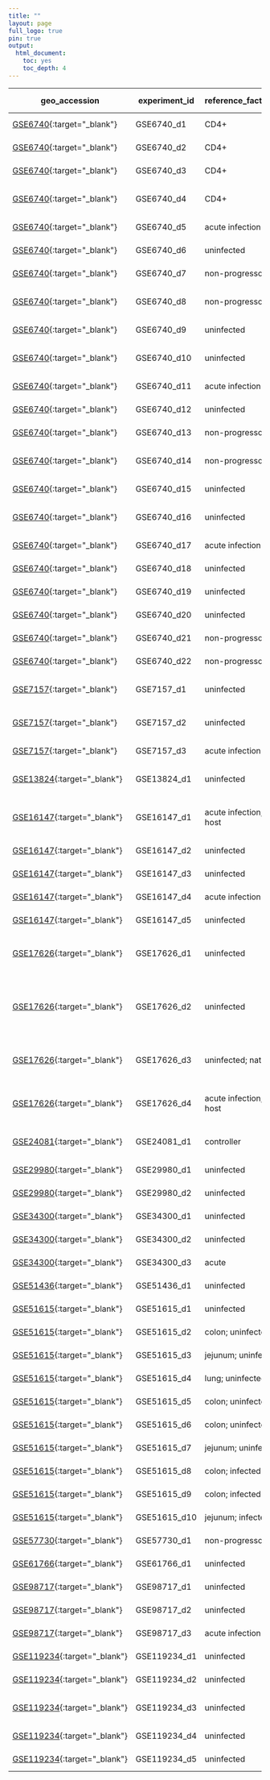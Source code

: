 ```yaml
---
title: ""
layout: page
full_logo: true
pin: true
output:
  html_document:
    toc: yes
    toc_depth: 4
---
```


| geo_accession                                                                               | experiment_id | reference_factor_name         | test_factor_name                  | platform_id | num_samples | num_samples_per_group (phenodata)                                                                                                                                                                                         | species                                 | sp_ncbi_id |
| ------------------------------------------------------------------------------------------- | ------------- | ----------------------------- | --------------------------------- | ----------- | ----------- | ------------------------------------------------------------------------------------------------------------------------------------------------------------------------------------------------------------------------- | --------------------------------------- | ---------- |
| [GSE6740](https://www.ncbi.nlm.nih.gov/geo/query/acc.cgi?acc=GSE6740){:target="_blank"}     | GSE6740_d1    | CD4+                          | CD8+                              | GPL96       | 10          | [5 CD4 acute; 5 CD8 acute](https://github.com/hihisiv/phenodata/blob/main/GSE6740_d1.csv){:target="_blank"}                                                                                                               | \*Homo sapiens\*                        | 9606       |
| [GSE6740](https://www.ncbi.nlm.nih.gov/geo/query/acc.cgi?acc=GSE6740){:target="_blank"}     | GSE6740_d2    | CD4+                          | CD8+                              | GPL96       | 10          | [5 CD4 chronic; 5 CD8 chronic](https://github.com/hihisiv/phenodata/blob/main/GSE6740_d2.csv){:target="_blank"}                                                                                                           | \*Homo sapiens\*                        | 9606       |
| [GSE6740](https://www.ncbi.nlm.nih.gov/geo/query/acc.cgi?acc=GSE6740){:target="_blank"}     | GSE6740_d3    | CD4+                          | CD8+                              | GPL96       | 10          | [5 CD4 uninfected; 5 CD8 uninfected](https://github.com/hihisiv/phenodata/blob/main/GSE6740_d3.csv){:target="_blank"}                                                                                                     | \*Homo sapiens\*                        | 9606       |
| [GSE6740](https://www.ncbi.nlm.nih.gov/geo/query/acc.cgi?acc=GSE6740){:target="_blank"}     | GSE6740_d4    | CD4+                          | CD8+                              | GPL96       | 10          | [5 CD4 non-progressor; 5 CD8 non-progressor](https://github.com/hihisiv/phenodata/blob/main/GSE6740_d4.csv){:target="_blank"}                                                                                             | \*Homo sapiens\*                        | 9606       |
| [GSE6740](https://www.ncbi.nlm.nih.gov/geo/query/acc.cgi?acc=GSE6740){:target="_blank"}     | GSE6740_d5    | acute infection               | chronic infection                 | GPL96       | 10          | [5 CD4 acute; 5 CD4 chronic](https://github.com/hihisiv/phenodata/blob/main/GSE6740_d5.csv){:target="_blank"}                                                                                                             | \*Homo sapiens\*                        | 9606       |
| [GSE6740](https://www.ncbi.nlm.nih.gov/geo/query/acc.cgi?acc=GSE6740){:target="_blank"}     | GSE6740_d6    | uninfected                    | acute infection                   | GPL96       | 10          | [5 CD4 uninfected; 5 CD4 acute](https://github.com/hihisiv/phenodata/blob/main/GSE6740_d6.csv){:target="_blank"}                                                                                                          | \*Homo sapiens\*                        | 9606       |
| [GSE6740](https://www.ncbi.nlm.nih.gov/geo/query/acc.cgi?acc=GSE6740){:target="_blank"}     | GSE6740_d7    | non-progressor                | acute infection                   | GPL96       | 10          | [5 CD4 non-progressor; 5 CD4 acute](https://github.com/hihisiv/phenodata/blob/main/GSE6740_d7.csv){:target="_blank"}                                                                                                      | \*Homo sapiens\*                        | 9606       |
| [GSE6740](https://www.ncbi.nlm.nih.gov/geo/query/acc.cgi?acc=GSE6740){:target="_blank"}     | GSE6740_d8    | non-progressor                | chronic infection                 | GPL96       | 10          | [5 CD4 non-progressor; 5 CD4 chronic](https://github.com/hihisiv/phenodata/blob/main/GSE6740_d8.csv){:target="_blank"}                                                                                                    | \*Homo sapiens\*                        | 9606       |
| [GSE6740](https://www.ncbi.nlm.nih.gov/geo/query/acc.cgi?acc=GSE6740){:target="_blank"}     | GSE6740_d9    | uninfected                    | chronic infection                 | GPL96       | 10          | [5 CD4 uninfected; 5 CD4 chronic](https://github.com/hihisiv/phenodata/blob/main/GSE6740_d9.csv){:target="_blank"}                                                                                                        | \*Homo sapiens\*                        | 9606       |
| [GSE6740](https://www.ncbi.nlm.nih.gov/geo/query/acc.cgi?acc=GSE6740){:target="_blank"}     | GSE6740_d10   | uninfected                    | non-progressor                    | GPL96       | 10          | [5 CD4 uninfected; 5 CD4 non-progressor](https://github.com/hihisiv/phenodata/blob/main/GSE6740_d10.csv){:target="_blank"}                                                                                                | \*Homo sapiens\*                        | 9606       |
| [GSE6740](https://www.ncbi.nlm.nih.gov/geo/query/acc.cgi?acc=GSE6740){:target="_blank"}     | GSE6740_d11   | acute infection               | chronic infection                 | GPL96       | 10          | [5 CD8 acute; 5 CD8 chronic](https://github.com/hihisiv/phenodata/blob/main/GSE6740_d11.csv){:target="_blank"}                                                                                                            | \*Homo sapiens\*                        | 9606       |
| [GSE6740](https://www.ncbi.nlm.nih.gov/geo/query/acc.cgi?acc=GSE6740){:target="_blank"}     | GSE6740_d12   | uninfected                    | acute infection                   | GPL96       | 10          | [5 CD8 uninfected; 5 CD8 acute](https://github.com/hihisiv/phenodata/blob/main/GSE6740_d12.csv){:target="_blank"}                                                                                                         | \*Homo sapiens\*                        | 9606       |
| [GSE6740](https://www.ncbi.nlm.nih.gov/geo/query/acc.cgi?acc=GSE6740){:target="_blank"}     | GSE6740_d13   | non-progressor                | acute infection                   | GPL96       | 10          | [5 CD8 non-progressor; 5 CD8 acute](https://github.com/hihisiv/phenodata/blob/main/GSE6740_d13.csv){:target="_blank"}                                                                                                     | \*Homo sapiens\*                        | 9606       |
| [GSE6740](https://www.ncbi.nlm.nih.gov/geo/query/acc.cgi?acc=GSE6740){:target="_blank"}     | GSE6740_d14   | non-progressor                | chronic infection                 | GPL96       | 10          | [5 CD8 non-progressor; 5 CD8 chronic](https://github.com/hihisiv/phenodata/blob/main/GSE6740_d14.csv){:target="_blank"}                                                                                                   | \*Homo sapiens\*                        | 9606       |
| [GSE6740](https://www.ncbi.nlm.nih.gov/geo/query/acc.cgi?acc=GSE6740){:target="_blank"}     | GSE6740_d15   | uninfected                    | chronic infection                 | GPL96       | 10          | [5 CD8 uninfected; 5 CD8 chronic](https://github.com/hihisiv/phenodata/blob/main/GSE6740_d15.csv){:target="_blank"}                                                                                                       | \*Homo sapiens\*                        | 9606       |
| [GSE6740](https://www.ncbi.nlm.nih.gov/geo/query/acc.cgi?acc=GSE6740){:target="_blank"}     | GSE6740_d16   | uninfected                    | non-progressor                    | GPL96       | 10          | [5 CD8 uninfected; 5 CD8 non-progressor](https://github.com/hihisiv/phenodata/blob/main/GSE6740_d16.csv){:target="_blank"}                                                                                                | \*Homo sapiens\*                        | 9606       |
| [GSE6740](https://www.ncbi.nlm.nih.gov/geo/query/acc.cgi?acc=GSE6740){:target="_blank"}     | GSE6740_d17   | acute infection               | chronic infection                 | GPL96       | 20          | [10 acute; 10 chronic](https://github.com/hihisiv/phenodata/blob/main/GSE6740_d17.csv){:target="_blank"}                                                                                                                  | \*Homo sapiens\*                        | 9606       |
| [GSE6740](https://www.ncbi.nlm.nih.gov/geo/query/acc.cgi?acc=GSE6740){:target="_blank"}     | GSE6740_d18   | uninfected                    | acute infection                   | GPL96       | 20          | [10 uninfected; 10 acute](https://github.com/hihisiv/phenodata/blob/main/GSE6740_d18.csv){:target="_blank"}                                                                                                               | \*Homo sapiens\*                        | 9606       |
| [GSE6740](https://www.ncbi.nlm.nih.gov/geo/query/acc.cgi?acc=GSE6740){:target="_blank"}     | GSE6740_d19   | uninfected                    | chronic infection                 | GPL96       | 20          | [10 uninfected; 10 chronic](https://github.com/hihisiv/phenodata/blob/main/GSE6740_d19.csv){:target="_blank"}                                                                                                             | \*Homo sapiens\*                        | 9606       |
| [GSE6740](https://www.ncbi.nlm.nih.gov/geo/query/acc.cgi?acc=GSE6740){:target="_blank"}     | GSE6740_d20   | uninfected                    | non-progressor                    | GPL96       | 20          | [10 uninfected; 10 non-progressor](https://github.com/hihisiv/phenodata/blob/main/GSE6740_d20.csv){:target="_blank"}                                                                                                      | \*Homo sapiens\*                        | 9606       |
| [GSE6740](https://www.ncbi.nlm.nih.gov/geo/query/acc.cgi?acc=GSE6740){:target="_blank"}     | GSE6740_d21   | non-progressor                | acute infection                   | GPL96       | 20          | [10 non-progressor; 10 acute](https://github.com/hihisiv/phenodata/blob/main/GSE6740_d21.csv){:target="_blank"}                                                                                                           | \*Homo sapiens\*                        | 9606       |
| [GSE6740](https://www.ncbi.nlm.nih.gov/geo/query/acc.cgi?acc=GSE6740){:target="_blank"}     | GSE6740_d22   | non-progressor                | chronic infection                 | GPL96       | 20          | [10 non-progressor; 10 chronic](https://github.com/hihisiv/phenodata/blob/main/GSE6740_d22.csv){:target="_blank"}                                                                                                         | \*Homo sapiens\*                        | 9606       |
| [GSE7157](https://www.ncbi.nlm.nih.gov/geo/query/acc.cgi?acc=GSE7157){:target="_blank"}     | GSE7157_d1    | uninfected                    | acute infection                   | GPL3535     | 14          | [7 at baseline prior to infection; 7 week 2](https://github.com/hihisiv/phenodata/blob/main/GSE7157_d1.csv){:target="_blank"}                                                                                             | Macaca fascicularis                     | 9541       |
| [GSE7157](https://www.ncbi.nlm.nih.gov/geo/query/acc.cgi?acc=GSE7157){:target="_blank"}     | GSE7157_d2    | uninfected                    | chronic infection                 | GPL3535     | 14          | [7 at baseline prior to infection; 7 week 20](https://github.com/hihisiv/phenodata/blob/main/GSE7157_d2.csv){:target="_blank"}                                                                                            | Macaca fascicularis                     | 9541       |
| [GSE7157](https://www.ncbi.nlm.nih.gov/geo/query/acc.cgi?acc=GSE7157){:target="_blank"}     | GSE7157_d3    | acute infection               | chronic infection                 | GPL3535     | 14          | [7 week 2; 7 week 20](https://github.com/hihisiv/phenodata/blob/main/GSE7157_d3.csv){:target="_blank"}                                                                                                                    | Macaca fascicularis                     | 9541       |
| [GSE13824](https://www.ncbi.nlm.nih.gov/geo/query/acc.cgi?acc=GSE13824){:target="_blank"}   | GSE13824_d1   | uninfected                    | infected                          | GPL3535     | 36          | [9 uninfected (18 samples) and 9 infected (18 samples) RMs](https://github.com/hihisiv/phenodata/blob/main/GSE13824_d1.csv){:target="_blank"}                                                                             | \*Macaca mulatta\*                      | 9544       |
| [GSE16147](https://www.ncbi.nlm.nih.gov/geo/query/acc.cgi?acc=GSE16147){:target="_blank"}   | GSE16147_d1   | acute infection; natural host | acute infection; non_natural host | GPL3535     | 47          | [25 SM; 22 RM](https://github.com/hihisiv/phenodata/blob/main/GSE16147_d1.csv){:target="_blank"}                                                                                                                          | \*Cercocebus atys\*; \*Macaca mulatta\* | 9531; 9544 |
| [GSE16147](https://www.ncbi.nlm.nih.gov/geo/query/acc.cgi?acc=GSE16147){:target="_blank"}   | GSE16147_d2   | uninfected                    | acute infection                   | GPL3535     | 28          | [3 SM uninfected; 25 SM acute](https://github.com/hihisiv/phenodata/blob/main/GSE16147_d2.csv){:target="_blank"}                                                                                                          | \*Cercocebus atys\*                     | 9531       |
| [GSE16147](https://www.ncbi.nlm.nih.gov/geo/query/acc.cgi?acc=GSE16147){:target="_blank"}   | GSE16147_d3   | uninfected                    | chronic infection                 | GPL3535     | 8           | [3 SM uninfected; 5 SM chronic](https://github.com/hihisiv/phenodata/blob/main/GSE16147_d3.csv){:target="_blank"}                                                                                                         | \*Cercocebus atys\*                     | 9531       |
| [GSE16147](https://www.ncbi.nlm.nih.gov/geo/query/acc.cgi?acc=GSE16147){:target="_blank"}   | GSE16147_d4   | acute infection               | chronic infection                 | GPL3535     | 30          | [25 SM acute; 5 SM chronic](https://github.com/hihisiv/phenodata/blob/main/GSE16147_d4.csv){:target="_blank"}                                                                                                             | \*Cercocebus atys\*                     | 9531       |
| [GSE16147](https://www.ncbi.nlm.nih.gov/geo/query/acc.cgi?acc=GSE16147){:target="_blank"}   | GSE16147_d5   | uninfected                    | acute infection                   | GPL3535     | 30          | [8 RM uninfected; 22 RM acute](https://github.com/hihisiv/phenodata/blob/main/GSE16147_d5.csv){:target="_blank"}                                                                                                          | \*Macaca mulatta\*                      | 9544       |
| [GSE17626](https://www.ncbi.nlm.nih.gov/geo/query/acc.cgi?acc=GSE17626){:target="_blank"}   | GSE17626_d1   | uninfected                    | acute infection                   | GPL3535     | 16          | [4 RMs without SIV infection (8 samples) and 4 RMs SIVmac239-infected (14 dpi; 8 samples)](https://github.com/hihisiv/phenodata/blob/main/GSE17626_d1.csv){:target="_blank"}                                              | \*Macaca mulatta\*                      | 9544       |
| [GSE17626](https://www.ncbi.nlm.nih.gov/geo/query/acc.cgi?acc=GSE17626){:target="_blank"}   | GSE17626_d2   | uninfected                    | acute infection                   | GPL3535     | 12          | [2 SMs prior to infection (FRs and Fuv; 4 samples); 2 SMs at 14 dpi (FRs and FWv; 4 samples); 2 SMs at 30 dpi (Fuv and FWv; 4 samples)](https://github.com/hihisiv/phenodata/blob/main/GSE17626_d2.csv){:target="_blank"} | \*Cercocebus atys\*                     | 9531       |
| [GSE17626](https://www.ncbi.nlm.nih.gov/geo/query/acc.cgi?acc=GSE17626){:target="_blank"}   | GSE17626_d3   | uninfected; natural host      | uninfected; acute                 | GPL3535     | 12          | [4 SM uninfected; 8 RM uninfected ](https://github.com/hihisiv/phenodata/blob/main/GSE17626_d3.csv){:target="_blank"}                                                                                                     | \*Cercocebus atys\*; \*Macaca mulatta\* | 9531; 9544 |
| [GSE17626](https://www.ncbi.nlm.nih.gov/geo/query/acc.cgi?acc=GSE17626){:target="_blank"}   | GSE17626_d4   | acute infection; natural host | acute infection; non_natural host | GPL3535     | 16          | [8 SM acute; 8 RM acute](https://github.com/hihisiv/phenodata/blob/main/GSE17626_d4.csv){:target="_blank"}                                                                                                                | \*Cercocebus atys\*; \*Macaca mulatta\* | 9531; 9544 |
| [GSE24081](https://www.ncbi.nlm.nih.gov/geo/query/acc.cgi?acc=GSE24081){:target="_blank"}   | GSE24081_d1   | controller                    | chronic infection                 | GPL3921     | 42          | [24 HIV controllers; 18 chronic progressors](https://github.com/hihisiv/phenodata/blob/main/GSE24081_d1.csv){:target="_blank"}                                                                                            | \*Homo sapiens\*                        | 9606       |
| [GSE29980](https://www.ncbi.nlm.nih.gov/geo/query/acc.cgi?acc=GSE29980){:target="_blank"}   | GSE29980_d1   | uninfected                    | acute infection                   | GPL3535     | 8           | [4 RM uninfected; 4 RM acute](https://github.com/hihisiv/phenodata/blob/main/GSE29980_d1.csv){:target="_blank"}                                                                                                           | \*Macaca mulatta\*                      | 9544       |
| [GSE29980](https://www.ncbi.nlm.nih.gov/geo/query/acc.cgi?acc=GSE29980){:target="_blank"}   | GSE29980_d2   | uninfected                    | chronic infection                 | GPL3535     | 8           | [4 SM uninfected; 4 SM chronic](https://github.com/hihisiv/phenodata/blob/main/GSE29980_d2.csv){:target="_blank"}                                                                                                         |                                         | 9531       |
| [GSE34300](https://www.ncbi.nlm.nih.gov/geo/query/acc.cgi?acc=GSE34300){:target="_blank"}   | GSE34300_d1   | uninfected                    | acute infection                   | GPL3535     | 6           | [3 uninfected; 3 acute](https://github.com/hihisiv/phenodata/blob/main/GSE34300_d1.csv){:target="_blank"}                                                                                                                 | \*Macaca mulatta\*                      | 9544       |
| [GSE34300](https://www.ncbi.nlm.nih.gov/geo/query/acc.cgi?acc=GSE34300){:target="_blank"}   | GSE34300_d2   | uninfected                    | chronic infection                 | GPL3535     | 6           | [3 uninfected; 3 chronic](https://github.com/hihisiv/phenodata/blob/main/GSE34300_d2.csv){:target="_blank"}                                                                                                               | \*Macaca mulatta\*                      | 9544       |
| [GSE34300](https://www.ncbi.nlm.nih.gov/geo/query/acc.cgi?acc=GSE34300){:target="_blank"}   | GSE34300_d3   | acute                         | chronic infection                 | GPL3535     | 6           | [3 acute; 3 chronic](https://github.com/hihisiv/phenodata/blob/main/GSE34300_d3.csv){:target="_blank"}                                                                                                                    | \*Macaca mulatta\*                      | 9544       |
| [GSE51436](https://www.ncbi.nlm.nih.gov/geo/query/acc.cgi?acc=GSE51436){:target="_blank"}   | GSE51436_d1   | uninfected                    | infected                          | GPL3535     | 8           | [3 uninfected; 5 infected](https://github.com/hihisiv/phenodata/blob/main/GSE51436_d1.csv){:target="_blank"}                                                                                                              | \*Macaca mulatta\*                      | 9544       |
| [GSE51615](https://www.ncbi.nlm.nih.gov/geo/query/acc.cgi?acc=GSE51615){:target="_blank"}   | GSE51615_d1   | uninfected                    | infected                          | GPL3535     | 23          | [9 uninfected; 14 infected](https://github.com/hihisiv/phenodata/blob/main/GSE51615_d1.csv){:target="_blank"}                                                                                                             | \*Macaca mulatta\*                      | 9544       |
| [GSE51615](https://www.ncbi.nlm.nih.gov/geo/query/acc.cgi?acc=GSE51615){:target="_blank"}   | GSE51615_d2   | colon; uninfected             | colon; infected                   | GPL3535     | 7           | [3 uninfected; 4 infected](https://github.com/hihisiv/phenodata/blob/main/GSE51615_d2.csv){:target="_blank"}                                                                                                              | \*Macaca mulatta\*                      | 9544       |
| [GSE51615](https://www.ncbi.nlm.nih.gov/geo/query/acc.cgi?acc=GSE51615){:target="_blank"}   | GSE51615_d3   | jejunum; uninfected           | jejunum; infected                 | GPL3535     | 8           | [3 uninfected; 5 infected](https://github.com/hihisiv/phenodata/blob/main/GSE51615_d3.csv){:target="_blank"}                                                                                                              | \*Macaca mulatta\*                      | 9544       |
| [GSE51615](https://www.ncbi.nlm.nih.gov/geo/query/acc.cgi?acc=GSE51615){:target="_blank"}   | GSE51615_d4   | lung; uninfected              | lung; infected                    | GPL3535     | 8           | [3 uninfected; 5 infected](https://github.com/hihisiv/phenodata/blob/main/GSE51615_d4.csv){:target="_blank"}                                                                                                              | \*Macaca mulatta\*                      | 9544       |
| [GSE51615](https://www.ncbi.nlm.nih.gov/geo/query/acc.cgi?acc=GSE51615){:target="_blank"}   | GSE51615_d5   | colon; uninfected             | jejunum; uninfected               | GPL3535     | 6           | [3 colon uninfected; 3 jejunum uninfected](https://github.com/hihisiv/phenodata/blob/main/GSE51615_d5.csv){:target="_blank"}                                                                                              | \*Macaca mulatta\*                      | 9544       |
| [GSE51615](https://www.ncbi.nlm.nih.gov/geo/query/acc.cgi?acc=GSE51615){:target="_blank"}   | GSE51615_d6   | colon; uninfected             | lung; uninfected                  | GPL3535     | 6           | [3 colon uninfected; 3 lung uninfected](https://github.com/hihisiv/phenodata/blob/main/GSE51615_d6.csv){:target="_blank"}                                                                                                 | \*Macaca mulatta\*                      | 9544       |
| [GSE51615](https://www.ncbi.nlm.nih.gov/geo/query/acc.cgi?acc=GSE51615){:target="_blank"}   | GSE51615_d7   | jejunum; uninfected           | lung; uninfected                  | GPL3535     | 6           | [3 jejunum uninfected; 3 lung uninfected](https://github.com/hihisiv/phenodata/blob/main/GSE51615_d7.csv){:target="_blank"}                                                                                               | \*Macaca mulatta\*                      | 9544       |
| [GSE51615](https://www.ncbi.nlm.nih.gov/geo/query/acc.cgi?acc=GSE51615){:target="_blank"}   | GSE51615_d8   | colon; infected               | jejunum; infected                 | GPL3535     | 9           | [4 colon infected; 5 jejunum infected](https://github.com/hihisiv/phenodata/blob/main/GSE51615_d8.csv){:target="_blank"}                                                                                                  | \*Macaca mulatta\*                      | 9544       |
| [GSE51615](https://www.ncbi.nlm.nih.gov/geo/query/acc.cgi?acc=GSE51615){:target="_blank"}   | GSE51615_d9   | colon; infected               | lung; infected                    | GPL3535     | 9           | [4 colon infected; 5 lung infected](https://github.com/hihisiv/phenodata/blob/main/GSE51615_d9.csv){:target="_blank"}                                                                                                     | \*Macaca mulatta\*                      | 9544       |
| [GSE51615](https://www.ncbi.nlm.nih.gov/geo/query/acc.cgi?acc=GSE51615){:target="_blank"}   | GSE51615_d10  | jejunum; infected             | lung; infected                    | GPL3535     | 10          | [5 jejunum infected; 5 lung infected](https://github.com/hihisiv/phenodata/blob/main/GSE51615_d10.csv){:target="_blank"}                                                                                                  | \*Macaca mulatta\*                      | 9544       |
| [GSE57730](https://www.ncbi.nlm.nih.gov/geo/query/acc.cgi?acc=GSE57730){:target="_blank"}   | GSE57730_d1   | non-progressor                | HIV-1 progressor                  | GPL570      | 12          | [5 non-progressor; 7 progressor](https://github.com/hihisiv/phenodata/blob/main/GSE57730_d1.csv){:target="_blank"}                                                                                                        | \*Homo sapiens\*                        | 9606       |
| [GSE61766](https://www.ncbi.nlm.nih.gov/geo/query/acc.cgi?acc=GSE61766){:target="_blank"}   | GSE61766_d1   | uninfected                    | acute infection                   | GPL3535     | 12          | [6 uninfected; 6 infected](https://github.com/hihisiv/phenodata/blob/main/GSE61766_d1.csv){:target="_blank"}                                                                                                              | \*Macaca mulatta\*                      | 9544       |
| [GSE98717](https://www.ncbi.nlm.nih.gov/geo/query/acc.cgi?acc=GSE98717){:target="_blank"}   | GSE98717_d1   | uninfected                    | acute infection                   | GPL3535     | 8           | [4 uninfected; 4 acute](https://github.com/hihisiv/phenodata/blob/main/GSE98717_d1.csv){:target="_blank"}                                                                                                                 | \*Macaca mulatta\*                      | 9544       |
| [GSE98717](https://www.ncbi.nlm.nih.gov/geo/query/acc.cgi?acc=GSE98717){:target="_blank"}   | GSE98717_d2   | uninfected                    | chronic infection                 | GPL3535     | 7           | [4 uninfected; 3 chronic](https://github.com/hihisiv/phenodata/blob/main/GSE98717_d2.csv){:target="_blank"}                                                                                                               | \*Macaca mulatta\*                      | 9544       |
| [GSE98717](https://www.ncbi.nlm.nih.gov/geo/query/acc.cgi?acc=GSE98717){:target="_blank"}   | GSE98717_d3   | acute infection               | chronic infection                 | GPL3535     | 7           | [4 acute; 3 chronic](https://github.com/hihisiv/phenodata/blob/main/GSE98717_d3.csv){:target="_blank"}                                                                                                                    | \*Macaca mulatta\*                      | 9544       |
| [GSE119234](https://www.ncbi.nlm.nih.gov/geo/query/acc.cgi?acc=GSE119234){:target="_blank"} | GSE119234_d1  | uninfected                    | infected                          | GPL21697    | 31          | [18 uninfected; 13 infected](https://github.com/hihisiv/phenodata/blob/main/GSE119234_d1.csv){:target="_blank"}                                                                                                           | \*Homo sapiens\*                        | 9606       |
| [GSE119234](https://www.ncbi.nlm.nih.gov/geo/query/acc.cgi?acc=GSE119234){:target="_blank"} | GSE119234_d2  | uninfected                    | B-cell germinal; infected         | GPL21697    | 9           | [5 uninfected; 4 infected](https://github.com/hihisiv/phenodata/blob/main/GSE119234_d2.csv){:target="_blank"}                                                                                                             | \*Homo sapiens\*                        | 9606       |
| [GSE119234](https://www.ncbi.nlm.nih.gov/geo/query/acc.cgi?acc=GSE119234){:target="_blank"} | GSE119234_d3  | uninfected                    | B-cell unswitched; infected       | GPL21697    | 9           | [5 uninfected; 4 infected](https://github.com/hihisiv/phenodata/blob/main/GSE119234_d3.csv){:target="_blank"}                                                                                                             | \*Homo sapiens\*                        | 9606       |
| [GSE119234](https://www.ncbi.nlm.nih.gov/geo/query/acc.cgi?acc=GSE119234){:target="_blank"} | GSE119234_d4  | uninfected                    | B-cell naive; infected            | GPL21697    | 9           | [5 uninfected; 4 infected](https://github.com/hihisiv/phenodata/blob/main/GSE119234_d4.csv){:target="_blank"}                                                                                                             | \*Homo sapiens\*                        | 9606       |
| [GSE119234](https://www.ncbi.nlm.nih.gov/geo/query/acc.cgi?acc=GSE119234){:target="_blank"} | GSE119234_d5  | uninfected                    | B-cell memory; infected           | GPL21697    | 9           | [5 uninfected; 4 infected](https://github.com/hihisiv/phenodata/blob/main/GSE119234_d5.csv){:target="_blank"}                                                                                                             | \*Homo sapiens\*                        | 9606       |